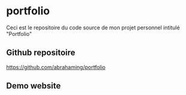 # portfolio
Ceci est le repositoire du code source de mon projet personnel intitulé "Portfolio"

## Github repositoire
https://github.com/abrahaming/portfolio

## Demo website

